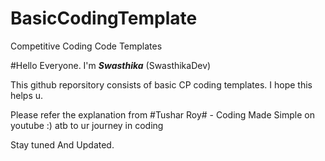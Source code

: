# BasicCodingTemplate
Competitive Coding Code Templates 

#Hello Everyone. I'm ***Swasthika*** (SwasthikaDev) 

This github reporsitory consists of basic CP coding templates. I hope this helps u.

Please refer the explanation from #Tushar Roy# - Coding Made Simple on youtube :) atb to ur journey in coding

Stay tuned And Updated. 



